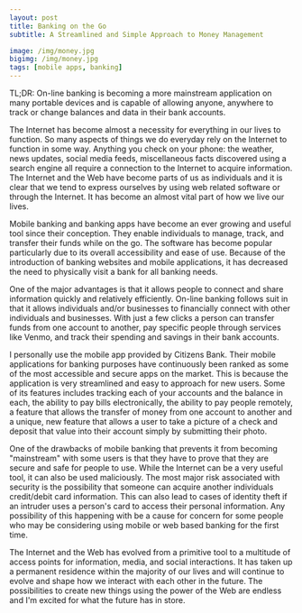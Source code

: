 ```yaml
---
layout: post
title: Banking on the Go
subtitle: A Streamlined and Simple Approach to Money Management

image: /img/money.jpg
bigimg: /img/money.jpg
tags: [mobile apps, banking]
---
```

TL;DR: On-line banking is becoming a more mainstream application on many portable devices and is capable of allowing anyone, anywhere to track or change balances and data in their bank accounts.


The Internet has become almost a necessity for everything in our lives to function. So many aspects of things we do everyday rely on the Internet to function in some way. Anything you check on your phone: the weather, news updates, social media feeds, miscellaneous facts discovered using a search engine all require a connection to the Internet to acquire information. The Internet and the Web have become parts of us as individuals and it is clear that we tend to express ourselves by using web related software or through the Internet. It has become an almost vital part of how we live our lives.

Mobile banking and banking apps have become an ever growing and useful tool since their conception. They enable individuals to manage, track, and transfer their funds while on the go. The software has become popular particularly due to its overall accessibility and ease of use. Because of the introduction of banking websites and mobile applications, it has decreased the need to physically visit a bank for all banking needs.

One of the major advantages is that it allows people to connect and share information quickly and relatively efficiently. On-line banking follows suit in that it allows individuals and/or businesses to financially connect with other individuals and businesses. With just a few clicks a person can transfer funds from one account to another, pay specific people through services like Venmo, and track their spending and savings in their bank accounts.

I personally use the mobile app provided by Citizens Bank. Their mobile applications for banking purposes have continuously been ranked as some of the most accessible and secure apps on the market. This is because the application is very streamlined and easy to approach for new users. Some of its features includes tracking each of your accounts and the balance in each, the ability to pay bills electronically, the ability to pay people remotely, a feature that allows the transfer of money from one account to another and a unique, new feature that allows a user to take a picture of a check and deposit that value into their account simply by submitting their photo.

One of the drawbacks of mobile banking that prevents it from becoming "mainstream" with some users is that they have to prove that they are secure and safe for people to use. While the Internet can be a very useful tool, it can also be used maliciously. The most major risk associated with security is the possibility that someone can acquire another individuals credit/debit card information. This can also lead to cases of identity theft if an intruder uses a person's card to access their personal information. Any possibility of this happening with be a cause for concern for some people who may be considering using mobile or web based banking for the first time.

The Internet and the Web has evolved from a primitive tool to a multitude of access points for information, media, and social interactions. It has taken up a permanent residence within the majority of our lives and will continue to evolve and shape how we interact with each other in the future. The possibilities to create new things using the power of the Web are endless and I'm excited for what the future has in store.
